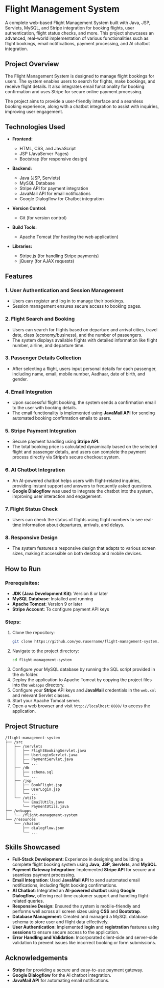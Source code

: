 # Flight Management System

A complete web-based Flight Management System built with Java, JSP, Servlets, MySQL, and Stripe integration for booking flights, user authentication, flight status checks, and more. This project showcases an advanced, real-world implementation of various functionalities such as flight bookings, email notifications, payment processing, and AI chatbot integration.

## Project Overview

The Flight Management System is designed to manage flight bookings for users. The system enables users to search for flights, make bookings, and receive flight details. It also integrates email functionality for booking confirmation and uses Stripe for secure online payment processing.

The project aims to provide a user-friendly interface and a seamless booking experience, along with a chatbot integration to assist with inquiries, improving user engagement.

## Technologies Used

- **Frontend:**
  - HTML, CSS, and JavaScript
  - JSP (JavaServer Pages)
  - Bootstrap (for responsive design)
  
- **Backend:**
  - Java (JSP, Servlets)
  - MySQL Database
  - Stripe API for payment integration
  - JavaMail API for email notifications
  - Google Dialogflow for Chatbot integration
  
- **Version Control:**
  - Git (for version control)
  
- **Build Tools:**
  - Apache Tomcat (for hosting the web application)
  
- **Libraries:**
  - Stripe.js (for handling Stripe payments)
  - jQuery (for AJAX requests)

## Features

### 1. **User Authentication and Session Management**
   - Users can register and log in to manage their bookings.
   - Session management ensures secure access to booking pages.

### 2. **Flight Search and Booking**
   - Users can search for flights based on departure and arrival cities, travel date, class (economy/business), and the number of passengers.
   - The system displays available flights with detailed information like flight number, airline, and departure time.

### 3. **Passenger Details Collection**
   - After selecting a flight, users input personal details for each passenger, including name, email, mobile number, Aadhaar, date of birth, and gender.

### 4. **Email Integration**
   - Upon successful flight booking, the system sends a confirmation email to the user with booking details.
   - The email functionality is implemented using **JavaMail API** for sending automated booking confirmation emails to users.

### 5. **Stripe Payment Integration**
   - Secure payment handling using **Stripe API**.
   - The total booking price is calculated dynamically based on the selected flight and passenger details, and users can complete the payment process directly via Stripe’s secure checkout system.

### 6. **AI Chatbot Integration**
   - An AI-powered chatbot helps users with flight-related inquiries, providing instant support and answers to frequently asked questions.
   - **Google Dialogflow** was used to integrate the chatbot into the system, improving user interaction and engagement.

### 7. **Flight Status Check**
   - Users can check the status of flights using flight numbers to see real-time information about departures, arrivals, and delays.

### 8. **Responsive Design**
   - The system features a responsive design that adapts to various screen sizes, making it accessible on both desktop and mobile devices.

## How to Run

### Prerequisites:
- **JDK (Java Development Kit)**: Version 8 or later
- **MySQL Database**: Installed and running
- **Apache Tomcat**: Version 9 or later
- **Stripe Account**: To configure payment API keys

### Steps:
1. Clone the repository:
   ```bash
   git clone https://github.com/yourusername/flight-management-system.git
   ```
2. Navigate to the project directory:
   ```bash
   cd flight-management-system
   ```
3. Configure your MySQL database by running the SQL script provided in the `db` folder.
4. Deploy the application to Apache Tomcat by copying the project files into the `webapps` directory.
5. Configure your **Stripe** API keys and **JavaMail** credentials in the `web.xml` and relevant Servlet classes.
6. Start your Apache Tomcat server.
7. Open a web browser and visit `http://localhost:8080/` to access the application.

## Project Structure

```
/flight-management-system
├── /src
│   ├── /servlets
│   │   ├── FlightBookingServlet.java
│   │   ├── UserLoginServlet.java
│   │   ├── PaymentServlet.java
│   │   └── ...
│   ├── /db
│   │   ├── schema.sql
│   │   └── ...
│   ├── /jsp
│   │   ├── BookFlight.jsp
│   │   ├── UserLogin.jsp
│   │   └── ...
│   └── /utils
│       └── EmailUtils.java
│       └── PaymentUtils.java
├── /webapps
│   └── /flight-management-system
└── /resources
    └── /chatbot
        ├── dialogflow.json
        └── ...
```

## Skills Showcased

- **Full-Stack Development**: Experience in designing and building a complete flight booking system using **Java**, **JSP**, **Servlets**, and **MySQL**.
- **Payment Gateway Integration**: Implemented **Stripe API** for secure and seamless payment processing.
- **Email Integration**: Used **JavaMail API** to send automated email notifications, including flight booking confirmations.
- **AI Chatbot**: Integrated an **AI-powered chatbot** using **Google Dialogflow**, offering real-time customer support and handling flight-related queries.
- **Responsive Design**: Ensured the system is mobile-friendly and performs well across all screen sizes using **CSS** and **Bootstrap**.
- **Database Management**: Created and managed a MySQL database schema to store user and flight data effectively.
- **User Authentication**: Implemented **login** and **registration** features using **sessions** to ensure secure access to the application.
- **Error Handling and Validation**: Incorporated client-side and server-side validation to prevent issues like incorrect booking or form submissions.

## Acknowledgements

- **Stripe** for providing a secure and easy-to-use payment gateway.
- **Google Dialogflow** for the AI chatbot integration.
- **JavaMail API** for automating email notifications.

